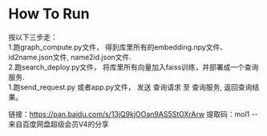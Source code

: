 # How To Run

按以下三步走：  
1.跑graph_compute.py文件， 得到库里所有的embedding.npy文件、id2name.json文件, name2id.json文件.  
2.跑search_deploy.py文件， 将库里所有向量加入faiss训练，并部署成一个查询服务.  
1.跑send_request.py 或者app.py文件， 发送 查询请求 至 查询服务, 返回查询结果。

链接：https://pan.baidu.com/s/13jQ9kjOOan9AS5StOXrArw 
提取码：mol1 
--来自百度网盘超级会员V4的分享
